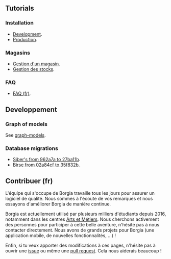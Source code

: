 ## Tutorials

### Installation

 * [Development](tutorials/dev_install.md).
 * [Production](tutorials/prod_install.md).
 

### Magasins

* [Gestion d'un magasin](tutorials/shops.md).
* [Gestion des stocks](tutorials/stocks.md).

### FAQ

* [FAQ (fr)](FAQ.md).


## Developpement

### Graph of models

See [graph-models](graph-models/README.md).

### Database migrations

* [Siber's from 962a7a to 27ba11b](migrations/Sibers/From%209628a7a%20to%2027ba11b/how_to.md).
* [Birse from 02a84cf to 35f832b](migrations/Birse/From%2002a84cf%20to%2035f832b/how_to.md).


## Contribuer (fr)

L'équipe qui s'occupe de Borgia travaille tous les jours pour assurer un logiciel de qualité. Nous sommes à l'écoute de vos remarques et nous essayons d'améliorer Borgia de manière continue.

Borgia est actuellement utilisé par plusieurs milliers d'étudiants depuis 2016, notamment dans les centres [Arts et Métiers](https://artsetmetiers.fr/). Nous cherchons activement des personnes pour participer à cette belle aventure, n'hésite pas à nous contacter directement. Nous avons de grands projets pour Borgia (une application mobile, de nouvelles fonctionnalités, ...) !

Enfin, si tu veux apporter des modifications à ces pages, n'hésite pas à ouvrir une [issue](https://github.com/borgia-app/Borgia-docs/issues) ou même une [pull request](https://github.com/borgia-app/Borgia-docs/pulls). Cela nous aiderais beaucoup !
